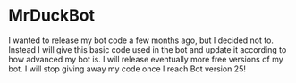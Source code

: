 # MrDuckBot
I wanted to release my bot code a few months ago, but I decided not to. Instead I will give this basic code used in the bot and update it according to how advanced my bot is. I will release eventually more free  versions of my bot. I will stop giving away my code once I reach Bot version 25!
